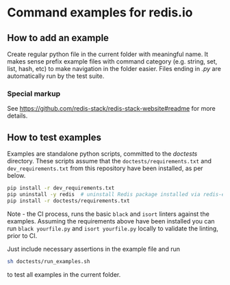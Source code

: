 # Command examples for redis.io

## How to add an example

Create regular python file in the current folder with meaningful name. It makes sense prefix example files with
command category (e.g. string, set, list, hash, etc) to make navigation in the folder easier. Files ending in *.py*
are automatically run by the test suite.

### Special markup

See https://github.com/redis-stack/redis-stack-website#readme for more details.

## How to test examples

Examples are standalone python scripts, committed to the *doctests* directory. These scripts assume that the
```doctests/requirements.txt``` and ```dev_requirements.txt``` from this repository have been installed, as per below.

```bash
pip install -r dev_requirements.txt
pip uninstall -y redis  # uninstall Redis package installed via redis-entraid
pip install -r doctests/requirements.txt
```

Note - the CI process, runs the basic ```black``` and ```isort``` linters against the examples. Assuming
the requirements above have been installed you can run ```black yourfile.py``` and ```isort yourfile.py```
locally to validate the linting, prior to CI.

Just include necessary assertions in the example file and run
```bash
sh doctests/run_examples.sh
```
to test all examples in the current folder.
